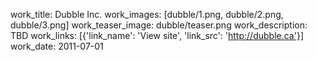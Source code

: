 work_title: Dubble Inc.
work_images: [dubble/1.png, dubble/2.png, dubble/3.png]
work_teaser_image: dubble/teaser.png
work_description: TBD
work_links: [{'link_name': 'View site', 'link_src': 'http://dubble.ca'}]
work_date: 2011-07-01